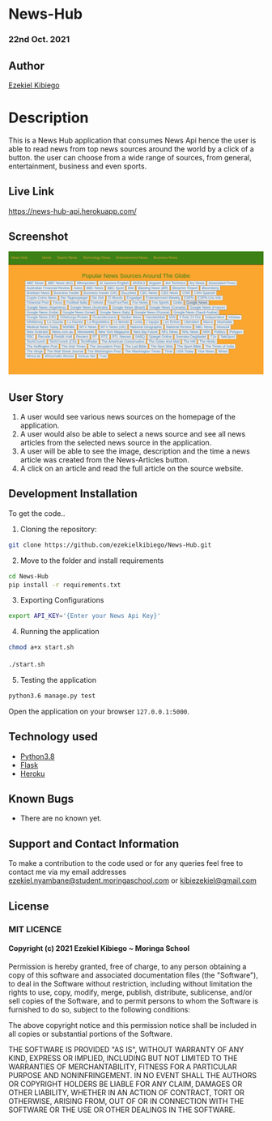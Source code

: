 # News-Hub

### 22nd Oct. 2021

## Author

[Ezekiel Kibiego](https://github.com/ezekielkibiego)

# Description
This is a News Hub application that consumes News Api hence the user is able to read news from top news sources around the world by a click of a button. the user can choose from a wide range of sources, from general, entertainment, business and even sports.

## Live Link

https://news-hub-api.herokuapp.com/

## Screenshot

<img src="app/static/images/Screenshot.png">

## User Story

1. A user would see various news sources on the homepage of the application.
2. A user would also be able to select a news source and see all news articles from the selected news source in the application.
3. A user will be able to see the image, description and the time a news article was created from the News-Articles button.
4. A click on an article and read the full article on the source website.


## Development Installation
To get the code..

1. Cloning the repository:
  ```bash
  git clone https://github.com/ezekielkibiego/News-Hub.git
  ```
2. Move to the folder and install requirements
  ```bash
  cd News-Hub
  pip install -r requirements.txt
  ```
3. Exporting Configurations
  ```bash
  export API_KEY='{Enter your News Api Key}'
  ```
4. Running the application

  ```bash
  chmod a+x start.sh
  
  ./start.sh
  ```
5. Testing the application
  ```bash
  python3.6 manage.py test
  ```
Open the application on your browser `127.0.0.1:5000`.


## Technology used

* [Python3.8](https://www.python.org/)
* [Flask](http://flask.pocoo.org/)
* [Heroku](https://heroku.com)


## Known Bugs
* There are no known yet.

## Support and Contact Information 

To make a contribution to the code used or for any queries feel free to contact me via my email addresses ezekiel.nyambane@student.moringaschool.com or kibiezekiel@gmail.com

## License

### MIT LICENCE

#### Copyright (c) 2021 **Ezekiel Kibiego** ~ Moringa School

Permission is hereby granted, free of charge, to any person obtaining a copy of this software and associated documentation files (the "Software"), to deal in the Software without restriction, including without limitation the rights to use, copy, modify, merge, publish, distribute, sublicense, and/or sell copies of the Software, and to permit persons to whom the Software is furnished to do so, subject to the following conditions:

The above copyright notice and this permission notice shall be included in all copies or substantial portions of the Software.

THE SOFTWARE IS PROVIDED "AS IS", WITHOUT WARRANTY OF ANY KIND, EXPRESS OR IMPLIED, INCLUDING BUT NOT LIMITED TO THE WARRANTIES OF MERCHANTABILITY, FITNESS FOR A PARTICULAR PURPOSE AND NONINFRINGEMENT. IN NO EVENT SHALL THE AUTHORS OR COPYRIGHT HOLDERS BE LIABLE FOR ANY CLAIM, DAMAGES OR OTHER LIABILITY, WHETHER IN AN ACTION OF CONTRACT, TORT OR 
OTHERWISE, ARISING FROM, OUT OF OR IN CONNECTION WITH THE SOFTWARE OR THE USE OR OTHER DEALINGS IN THE SOFTWARE.